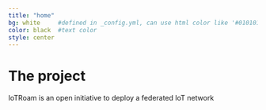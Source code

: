 ```yaml
---
title: "home"
bg: white     #defined in _config.yml, can use html color like '#010101'
color: black  #text color
style: center
---
```


# The project

IoTRoam is an open initiative to deploy a federated IoT network 
